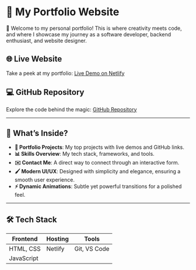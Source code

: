 # 🚀 My Portfolio Website  

🌟 Welcome to my personal portfolio! This is where creativity meets code, and where I showcase my journey as a software developer, backend enthusiast, and website designer.  

## 🌐 **Live Website**  
Take a peek at my portfolio: [Live Demo on Netlify](https://amit-y.netlify.app/)  

## 💻 **GitHub Repository**  
Explore the code behind the magic: [GitHub Repository](https://github.com/Amit-98/Portfolio)  

---

## 🎨 **What’s Inside?**  
- **💼 Portfolio Projects**: My top projects with live demos and GitHub links.  
- **📊 Skills Overview**: My tech stack, frameworks, and tools.  
- **✉️ Contact Me**: A direct way to connect through an interactive form.  
- **🖌️ Modern UI/UX**: Designed with simplicity and elegance, ensuring a smooth user experience.  
- **⚡ Dynamic Animations**: Subtle yet powerful transitions for a polished feel.  

---

## 🛠️ **Tech Stack**  

| Frontend       | Hosting          | Tools         |  
|----------------|------------------|---------------|  
| HTML, CSS      | Netlify          | Git, VS Code  |  
| JavaScript     |                  |               |  

